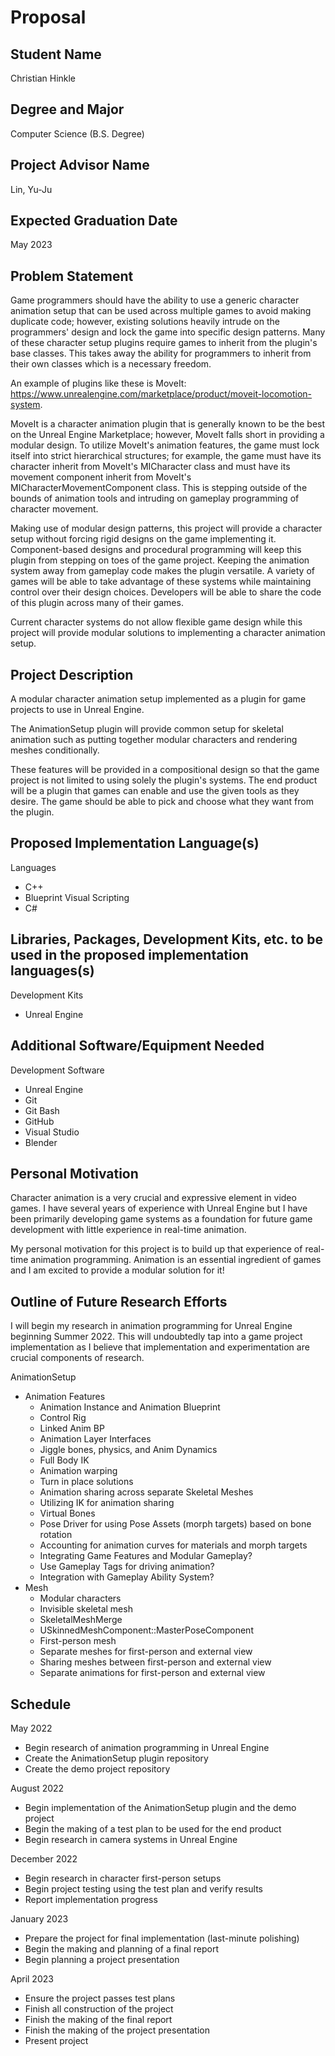# Proposal

## Student Name
Christian Hinkle

## Degree and Major
Computer Science (B.S. Degree)

## Project Advisor Name
Lin, Yu-Ju

## Expected Graduation Date
May 2023

## Problem Statement
Game programmers should have the ability to use a generic character animation setup that can be used across multiple games to avoid making duplicate code; however, existing solutions heavily intrude on the programmers' design and lock the game into specific design patterns. Many of these character setup plugins require games to inherit from the plugin's base classes. This takes away the ability for programmers to inherit from their own classes which is a necessary freedom.

An example of plugins like these is MoveIt: https://www.unrealengine.com/marketplace/product/moveit-locomotion-system.

MoveIt is a character animation plugin that is generally known to be the best on the Unreal Engine Marketplace; however, MoveIt falls short in providing a modular design. To utilize MoveIt's animation features, the game must lock itself into strict hierarchical structures; for example, the game must have its character inherit from MoveIt's MICharacter class and must have its movement component inherit from MoveIt's MICharacterMovementComponent class. This is stepping outside of the bounds of animation tools and intruding on gameplay programming of character movement.

Making use of modular design patterns, this project will provide a character setup without forcing rigid designs on the game implementing it. Component-based designs and procedural programming will keep this plugin from stepping on toes of the game project. Keeping the animation system away from gameplay code makes the plugin versatile. A variety of games will be able to take advantage of these systems while maintaining control over their design choices. Developers will be able to share the code of this plugin across many of their games.

Current character systems do not allow flexible game design while this project will provide modular solutions to implementing a character animation setup.

## Project Description
A modular character animation setup implemented as a plugin for game projects to use in Unreal Engine.

The AnimationSetup plugin will provide common setup for skeletal animation such as putting together modular characters and rendering meshes conditionally.

These features will be provided in a compositional design so that the game project is not limited to using solely the plugin's systems. The end product will be a plugin that games can enable and use the given tools as they desire. The game should be able to pick and choose what they want from the plugin.

## Proposed Implementation Language(s)
Languages
- C++
- Blueprint Visual Scripting
- C#

## Libraries, Packages, Development Kits, etc. to be used in the proposed implementation languages(s)
Development Kits
- Unreal Engine

## Additional Software/Equipment Needed
Development Software
- Unreal Engine
- Git
- Git Bash
- GitHub
- Visual Studio
- Blender

## Personal Motivation
Character animation is a very crucial and expressive element in video games. I have several years of experience with Unreal Engine but I have been primarily developing game systems as a foundation for future game development with little experience in real-time animation.

My personal motivation for this project is to build up that experience of real-time animation programming. Animation is an essential ingredient of games and I am excited to provide a modular solution for it!

## Outline of Future Research Efforts
I will begin my research in animation programming for Unreal Engine beginning Summer 2022. This will undoubtedly tap into a game project implementation as I believe that implementation and experimentation are crucial components of research.

AnimationSetup
- Animation Features
    - Animation Instance and Animation Blueprint
    - Control Rig
    - Linked Anim BP
    - Animation Layer Interfaces
    - Jiggle bones, physics, and Anim Dynamics
    - Full Body IK
    - Animation warping
    - Turn in place solutions
    - Animation sharing across separate Skeletal Meshes
    - Utilizing IK for animation sharing
    - Virtual Bones
    - Pose Driver for using Pose Assets (morph targets) based on bone rotation
    - Accounting for animation curves for materials and morph targets
    - Integrating Game Features and Modular Gameplay?
    - Use Gameplay Tags for driving animation?
    - Integration with Gameplay Ability System?
- Mesh
    - Modular characters
    - Invisible skeletal mesh
    - SkeletalMeshMerge
    - USkinnedMeshComponent::MasterPoseComponent
    - First-person mesh
    - Separate meshes for first-person and external view
    - Sharing meshes between first-person and external view
    - Separate animations for first-person and external view

## Schedule
May 2022
 - Begin research of animation programming in Unreal Engine
 - Create the AnimationSetup plugin repository
 - Create the demo project repository

August 2022
 - Begin implementation of the AnimationSetup plugin and the demo project
 - Begin the making of a test plan to be used for the end product
 - Begin research in camera systems in Unreal Engine

December 2022
 - Begin research in character first-person setups
 - Begin project testing using the test plan and verify results
 - Report implementation progress

January 2023
 - Prepare the project for final implementation (last-minute polishing)
 - Begin the making and planning of a final report
 - Begin planning a project presentation

April 2023
 - Ensure the project passes test plans
 - Finish all construction of the project
 - Finish the making of the final report
 - Finish the making of the project presentation
 - Present project
